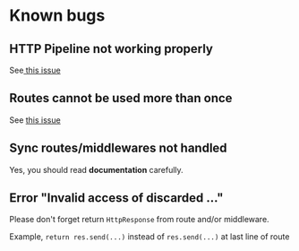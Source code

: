 # Known bugs

## HTTP Pipeline not working properly

See[ this issue](https://github.com/nanoexpress/pro/issues/12)

## Routes cannot be used more than once

See [this issue](https://github.com/nanoexpress/pro/issues/12)

## Sync routes/middlewares not handled

Yes, you should read **documentation** carefully.

## Error "Invalid access of discarded ..."

Please don't forget return `HttpResponse` from route and/or middleware.

Example, `return res.send(...)` instead of `res.send(...)` at last line of route

